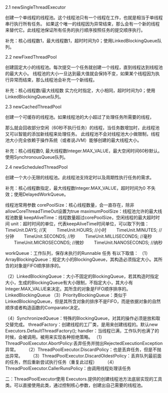 2.1 newSingleThreadExecutor 

创建一个单线程的线程池。这个线程池只有一个线程在工作，也就是相当于单线程串行执行所有任务。
如果这个唯一的线程因为异常结束，那么会有一个新的线程来替代它。此线程池保证所有任务的执行顺序按照任务的提交顺序执行。

补充：核心线程数1，最大线程数1，超时时间为0；使用LinkedBlockingQueue队列。

2.2 newFixedThreadPool

创建固定大小的线程池。每次提交一个任务就创建一个线程，直到线程达到线程池的最大大小。
线程池的大小一旦达到最大值就会保持不变，如果某个线程因为执行异常而结束，那么线程池会补充一个新线程。

补充：核心线程数/最大线程数 实力化时指定，大小相同，超时时间为0；使用LinkedBlockingQueue队列。

2.3 newCachedThreadPool

创建一个可缓存的线程池。如果线程池的大小超过了处理任务所需要的线程，

那么就会回收部分空闲（60秒不执行任务）的线程，当任务数增加时，此线程池又可以智能的添加新线程来处理任务。
此线程池不会对线程池大小做限制，线程池大小完全依赖于操作系统（或者说JVM）能够创建的最大线程大小。

补充：核心线程数0, 最大线程数Integer.MAX_VALUE，最大空闲时间60秒默认。使用SynchronousQueue队列。

2.4 newScheduledThreadPool

创建一个大小无限的线程池。此线程池支持定时以及周期性执行任务的需求。

补充：核心线程数指定，最大线程数Integer.MAX_VALUE，超时时间为0 不失效；使用DelayedWorkQueue。


线程池常用参数
corePoolSize：核心线程数量，会一直存在，除非allowCoreThreadTimeOut设置为true
maximumPoolSize：线程池允许的最大线程池数量
keepAliveTime：线程数量超过corePoolSize，空闲线程的最大超时时间
unit：超时时间的单位，代表keepAliveTime时间单位，可以取下列值：
            TimeUnit.DAYS; //天
        　　TimeUnit.HOURS; //小时
        　　TimeUnit.MINUTES; //分钟
        　　TimeUnit.SECONDS; //秒
        　　TimeUnit.MILLISECONDS; //毫秒
        　　TimeUnit.MICROSECONDS; //微妙
        　　TimeUnit.NANOSECONDS; //纳秒

workQueue：工作队列，保存未执行的Runnable 任务  有以下取值：
  （1）ArrayBlockingQueue：规定大小的BlockingQueue，其构造必须指定大小。其所含的对象是FIFO顺序排序的。
  
  （2）LinkedBlockingQueue：大小不固定的BlockingQueue，若其构造时指定大小，生成的BlockingQueue有大小限制，不指定大小，其大小有Integer.MAX_VALUE来决定。其所含的对象是FIFO顺序排序的。
  LinkedBlockingQueue
  （3）PriorityBlockingQueue：类似于LinkedBlockingQueue，但是其所含对象的排序不是FIFO，而是依据对象的自然顺序或者构造函数的Comparator决定。
  
  （4）SynchronizedQueue：特殊的BlockingQueue，对其的操作必须是放和取交替完成。
threadFactory：创建线程的工厂类，是用来创建线程的。默认new Executors.DefaultThreadFactory();
handler：当线程已满，工作队列也满了的时候，会被调用。被用来实现各种拒绝策略。
    （1）ThreadPoolExecutor.AbortPolicy:丢弃任务并抛出RejectedExecutionException异常。 
　　（2）ThreadPoolExecutor.DiscardPolicy：也是丢弃任务，但是不抛出异常。 
　　（3）ThreadPoolExecutor.DiscardOldestPolicy：丢弃队列最前面的任务，然后重新尝试执行任务（重复此过程）
　　（4）ThreadPoolExecutor.CallerRunsPolicy：由调用线程处理该任务


二：ThreadPoolExecutor使用
Executors.提供的创建线程池方法底层实现的工具类。可以直接使用此类，通过控制核心参数，创建出自己需要的线程池。